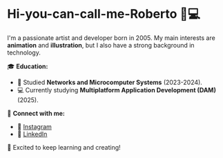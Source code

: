 # Hi-you-can-call-me-Roberto 🎨💻

I'm a passionate artist and developer born in 2005. My main interests are **animation** and **illustration**, but I also have a strong background in technology.

🎓 **Education:**  
- 📡 Studied **Networks and Microcomputer Systems** (2023-2024).  
- 💻 Currently studying **Multiplatform Application Development (DAM)** (2025).  

🔗 **Connect with me:**  
- 📸 [Instagram](https://www.instagram.com/roberfdez_05/)  
- 💼 [LinkedIn](https://www.linkedin.com/in/roberto-fern%C3%A1ndez-del-barrio-889199304/?trk=opento_sprofile_topcard)  

🚀 Excited to keep learning and creating!  

